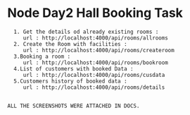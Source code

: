   # Node Day2 Hall Booking Task 
      1. Get the details od already existing rooms : 
         url : http://localhost:4000/api/rooms/allrooms 
      2. Create the Room with facilities :
         url : http://localhost:4000/api/rooms/createroom 
      3.Booking a room :
         url : http://localhost:4000/api/rooms/bookroom
      4.List of customers with booked Data : 
         url : http://localhost:4000/api/rooms/cusdata
      5.Customers history of booked data : 
         url : http://localhost:4000/api/rooms/details


    ALL THE SCREENSHOTS WERE ATTACHED IN DOCS.
